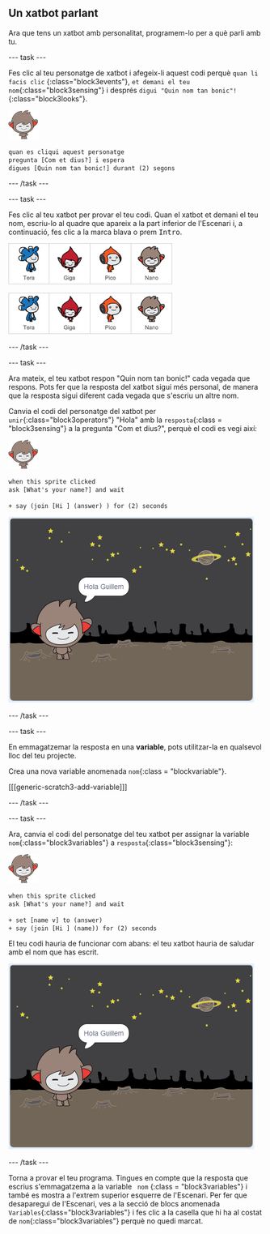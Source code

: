 ## Un xatbot parlant

Ara que tens un xatbot amb personalitat, programem-lo per a què parli amb tu.

\--- task \---

Fes clic al teu personatge de xatbot i afegeix-li aquest codi perquè `quan li facis clic` {:class="block3events"}, `et demani el teu nom`{:class="block3sensing"} i després `digui "Quin nom tan bonic"!`{:class="block3looks"}.

![personatge nano](images/nano-sprite.png)

```blocks3
quan es cliqui aquest personatge
pregunta [Com et dius?] i espera
digues [Quin nom tan bonic!] durant (2) segons
```

\--- /task \---

\--- task \---

Fes clic al teu xatbot per provar el teu codi. Quan el xatbot et demani el teu nom, escriu-lo al quadre que apareix a la part inferior de l'Escenari i, a continuació, fes clic a la marca blava o prem <kbd>Intro</kbd>.

![Provant una resposta del Xatbot](images/chatbot-characters.png)

![Provant una resposta de Xatbot](images/chatbot-characters.png)

\--- /task \---

\--- task \---

Ara mateix, el teu xatbot respon "Quin nom tan bonic!" cada vegada que respons. Pots fer que la resposta del xatbot sigui més personal, de manera que la resposta sigui diferent cada vegada que s'escriu un altre nom.

Canvia el codi del personatge del xatbot per `unir`{:class="block3operators"} "Hola" amb la `resposta`{:class = "block3sensing"} a la pregunta "Com et dius?", perquè el codi es vegi així:

![personatge nano](images/nano-sprite.png)

```blocks3
when this sprite clicked
ask [What's your name?] and wait

+ say (join [Hi ] (answer) ) for (2) seconds
```

![Provant una resposta personalitzada](images/chatbot-answer-test.png)

\--- /task \---

\--- task \---

En emmagatzemar la resposta en una **variable**, pots utilitzar-la en qualsevol lloc del teu projecte.

Crea una nova variable anomenada `nom`{:class = "blockvariable"}.

[[[generic-scratch3-add-variable]]]

\--- /task \---

\--- task \---

Ara, canvia el codi del personatge del teu xatbot per assignar la variable `nom`{:class="block3variables"} a `resposta`{:class="block3sensing"}:

![personatge nano](images/nano-sprite.png)

```blocks3
when this sprite clicked
ask [What's your name?] and wait

+ set [name v] to (answer)
+ say (join [Hi ] (name)) for (2) seconds
```

El teu codi hauria de funcionar com abans: el teu xatbot hauria de saludar amb el nom que has escrit.

![Provant una resposta personalitzada](images/chatbot-answer-test.png)

\--- /task \---

Torna a provar el teu programa. Tingues en compte que la resposta que escrius s'emmagatzema a la variable ` nom` {:class = "block3variables"} i també es mostra a l'extrem superior esquerre de l'Escenari. Per fer que desaparegui de l'Escenari, ves a la secció de blocs anomenada `Variables`{:class="block3variables"} i fes clic a la casella que hi ha al costat de `nom`{:class="block3variables"} perquè no quedi marcat.